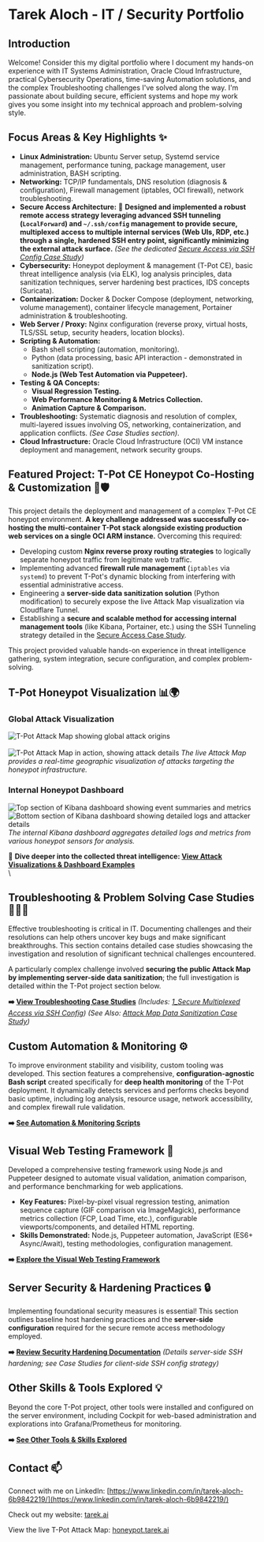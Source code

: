 # Tarek Aloch - IT / Security Portfolio

## Introduction

Welcome! Consider this my digital portfolio where I document my hands-on experience with IT Systems Administration, Oracle Cloud Infrastructure, practical Cybersecurity Operations, time-saving Automation solutions, and the complex Troubleshooting challenges I've solved along the way. I'm passionate about building secure, efficient systems and hope my work gives you some insight into my technical approach and problem-solving style.



## Focus Areas & Key Highlights ✨

*   **Linux Administration:** Ubuntu Server setup, Systemd service management, performance tuning, package management, user administration, BASH scripting.
*   **Networking:** TCP/IP fundamentals, DNS resolution (diagnosis & configuration), Firewall management (iptables, OCI firewall), network troubleshooting.
*   **Secure Access Architecture:** 🔐 **Designed and implemented a robust remote access strategy leveraging advanced SSH tunneling (`LocalForward`) and `~/.ssh/config` management to provide secure, multiplexed access to multiple internal services (Web UIs, RDP, etc.) through a single, hardened SSH entry point, significantly minimizing the external attack surface.** *(See the dedicated [Secure Access via SSH Config Case Study](./Troubleshooting_Case_Studies/1_CaseStudy_Secure_Multiplexed_Access_via_SSH_Config.md))*
*   **Cybersecurity:** Honeypot deployment & management (T-Pot CE), basic threat intelligence analysis (via ELK), log analysis principles, data sanitization techniques, server hardening best practices, IDS concepts (Suricata).
*   **Containerization:** Docker & Docker Compose (deployment, networking, volume management), container lifecycle management, Portainer administration & troubleshooting.
*   **Web Server / Proxy:** Nginx configuration (reverse proxy, virtual hosts, TLS/SSL setup, security headers, location blocks).
*   **Scripting & Automation:** 
    *   Bash shell scripting (automation, monitoring).
    *   Python (data processing, basic API interaction - demonstrated in sanitization script).
    *   **Node.js (Web Test Automation via Puppeteer).**
*   **Testing & QA Concepts:** 
    *   **Visual Regression Testing.**
    *   **Web Performance Monitoring & Metrics Collection.**
    *   **Animation Capture & Comparison.**
*   **Troubleshooting:** Systematic diagnosis and resolution of complex, multi-layered issues involving OS, networking, containerization, and application conflicts. *(See Case Studies section)*.
*   **Cloud Infrastructure:** Oracle Cloud Infrastructure (OCI) VM instance deployment and management, network security groups.

## Featured Project: T-Pot CE Honeypot Co-Hosting & Customization 🍯🛡️

This project details the deployment and management of a complex T-Pot CE honeypot environment. **A key challenge addressed was successfully co-hosting the multi-container T-Pot stack alongside existing production web services on a single OCI ARM instance.** Overcoming this required:

*   Developing custom **Nginx reverse proxy routing strategies** to logically separate honeypot traffic from legitimate web traffic.
*   Implementing advanced **firewall rule management** (`iptables` via `systemd`) to prevent T-Pot's dynamic blocking from interfering with essential administrative access.
*   Engineering a **server-side data sanitization solution** (Python modification) to securely expose the live Attack Map visualization via Cloudflare Tunnel.
*   Establishing a **secure and scalable method for accessing internal management tools** (like Kibana, Portainer, etc.) using the SSH Tunneling strategy detailed in the [Secure Access Case Study](./Troubleshooting_Case_Studies/1_CaseStudy_Secure_Multiplexed_Access_via_SSH_Config.md).

This project provided valuable hands-on experience in threat intelligence gathering, system integration, secure configuration, and complex problem-solving.

## T-Pot Honeypot Visualization 📊🌍

### Global Attack Visualization
![T-Pot Attack Map showing global attack origins](./assets/attack_map.png)
\
\
![T-Pot Attack Map in action, showing attack details](./assets/attack_map_in_action.png)
*The live Attack Map provides a real-time geographic visualization of attacks targeting the honeypot infrastructure.*

### Internal Honeypot Dashboard
![Top section of Kibana dashboard showing event summaries and metrics](./assets/kibana_top.jpeg)
![Bottom section of Kibana dashboard showing detailed logs and attacker details](./assets/kibana_bottom.jpeg)
*The internal Kibana dashboard aggregates detailed logs and metrics from various honeypot sensors for analysis.*

👀 **Dive deeper into the collected threat intelligence: [View Attack Visualizations & Dashboard Examples](./Honeypot_Project_T-Pot_CE/5_Dashboard_Examples/)**
\
\
## Troubleshooting & Problem Solving Case Studies 🕵️‍♂️🔧

Effective troubleshooting is critical in IT. Documenting challenges and their resolutions can help others uncover key bugs and make significant breakthroughs. This section contains detailed case studies showcasing the investigation and resolution of significant technical challenges encountered.

A particularly complex challenge involved **securing the public Attack Map by implementing server-side data sanitization**; the full investigation is detailed within the T-Pot project section below.

**➡️ [View Troubleshooting Case Studies](./Troubleshooting_Case_Studies/)**
*(Includes: [1_Secure Multiplexed Access via SSH Config](./Troubleshooting_Case_Studies/1_CaseStudy_Secure_Multiplexed_Access_via_SSH_Config.md))* 
*(See Also: [Attack Map Data Sanitization Case Study](./Honeypot_Project_T-Pot_CE/4_Data_Sanitization_Subproject/CaseStudy_Attack_Map_Data_Sanitization.md))* 

## Custom Automation & Monitoring ⚙️

To improve environment stability and visibility, custom tooling was developed. This section features a comprehensive, **configuration-agnostic Bash script** created specifically for **deep health monitoring** of the T-Pot deployment. It dynamically detects services and performs checks beyond basic uptime, including log analysis, resource usage, network accessibility, and complex firewall rule validation.

**➡️ [See Automation & Monitoring Scripts](./Custom_Automation_And_Monitoring/)**

## Visual Web Testing Framework 📸

Developed a comprehensive testing framework using Node.js and Puppeteer designed to automate visual validation, animation comparison, and performance benchmarking for web applications.

*   **Key Features:** Pixel-by-pixel visual regression testing, animation sequence capture (GIF comparison via ImageMagick), performance metrics collection (FCP, Load Time, etc.), configurable viewports/components, and detailed HTML reporting.
*   **Skills Demonstrated:** Node.js, Puppeteer automation, JavaScript (ES6+ Async/Await), testing methodologies, configuration management.

**➡️ [Explore the Visual Web Testing Framework](./Visual_Web_Testing_Framework/)**

## Server Security & Hardening Practices 🔒

Implementing foundational security measures is essential! This section outlines baseline host hardening practices and the **server-side configuration** required for the secure remote access methodology employed.

**➡️ [Review Security Hardening Documentation](./Server_Security_Hardening/)** *(Details server-side SSH hardening; see Case Studies for client-side SSH config strategy)*

## Other Skills & Tools Explored 💡

Beyond the core T-Pot project, other tools were installed and configured on the server environment, including Cockpit for web-based administration and explorations into Grafana/Prometheus for monitoring.

**➡️ [See Other Tools & Skills Explored](./Other_Skills_And_Tools_Explored/)**

## Contact 📫

Connect with me on LinkedIn: [https://www.linkedin.com/in/tarek-aloch-6b9842219/](https://www.linkedin.com/in/tarek-aloch-6b9842219/)

Check out my website: [tarek.ai](https://tarek.ai)

View the live T-Pot Attack Map: [honeypot.tarek.ai](https://honeypot.tarek.ai)